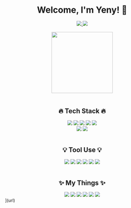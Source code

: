 <div align="center">
  <h1>Welcome, I'm Yeny! 👋</h1>
  <a href="https://www.google.com" target="_blank">
  <img src="https://img.shields.io/badge/Contact-Naver-03C75A?style=flat-square&"/>
  </a>
    <img src="https://img.shields.io/badge/Blog-Tistory-E34F26?style=flat-square&"/>
  
 
  <br>
  <br>
  
  <img src="이미지주소.png" width="200" height="200"/>

  <br>
  <br>
 
  <h2>🔥 Tech Stack 🔥</h2>
  <img src="https://img.shields.io/badge/HTML-E34F26?style=flat-square&logo=HTML5&logoColor=white"/>
  <img src="https://img.shields.io/badge/CSS3-1572B6?style=flat-square&logo=CSS3&logoColor=white"/>
  <img src="https://img.shields.io/badge/JavaScript-F7DF1E?style=flat-square&logo=JavaScript&logoColor=white"/>
  <img src="https://img.shields.io/badge/jQuery-0769AD?style=flat-square&logo=jQuery&logoColor=white"/>
  <img src="https://img.shields.io/badge/Bootstrap-7952B3?style=flat-square&logo=Bootstrap&logoColor=white"/>
  <br>
  <img src="https://img.shields.io/badge/Adobe Illustrator-FF9A00?style=flat-square&logo=AdobeIllustrator&logoColor=white"/>
  <img src="https://img.shields.io/badge/Adobe Photoshop-31A8FF?style=flat-square&logo=AdobePhotoshop&logoColor=white"/>

  <br>
  <br>
  
  <h2>💡 Tool Use 💡</h2>
  <img src="https://img.shields.io/badge/VS Code-007ACC?style=flat-square&logo=VisualStudioCode&logoColor=white"/>
  <img src="https://img.shields.io/badge/Atom-66595C?style=flat-square&logo=Atom&logoColor=white"/>
  <img src="https://img.shields.io/badge/Figma-F24E1E?style=flat-square&logo=Figma&logoColor=white"/>
  <img src="https://img.shields.io/badge/Adobe XD-FF61F6?style=flat-square&logo=AdobeXD&logoColor=white"/>
  <img src="https://img.shields.io/badge/GitHub-181717?style=flat-square&logo=GitHub&logoColor=white"/>
  <img src="https://img.shields.io/badge/Slack-4A154B?style=flat-square&logo=Slack&logoColor=white"/>

  <br>
  <br>
  
  <h2>✨ My Things ✨</h2>
  <img src="https://img.shields.io/badge/VS Code-007ACC?style=flat-square&logo=VisualStudioCode&logoColor=white"/>
  <img src="https://img.shields.io/badge/Atom-66595C?style=flat-square&logo=Atom&logoColor=white"/>
  <img src="https://img.shields.io/badge/Figma-F24E1E?style=flat-square&logo=Figma&logoColor=white"/>
  <img src="https://img.shields.io/badge/Adobe XD-FF61F6?style=flat-square&logo=AdobeXD&logoColor=white"/>
  <img src="https://img.shields.io/badge/GitHub-181717?style=flat-square&logo=GitHub&logoColor=white"/>
  <img src="https://img.shields.io/badge/Slack-4A154B?style=flat-square&logo=Slack&logoColor=white"/>
</div>





<!--
**kim-yeny/kim-yeny** is a ✨ _special_ ✨ repository because its `README.md` (this file) appears on your GitHub profile.

Here are some ideas to get you started:

- 🔭 I’m currently working on ...
- 🌱 I’m currently learning ...
- 👯 I’m looking to collaborate on ...
- 🤔 I’m looking for help with ...
- 💬 Ask me about ...
- 📫 How to reach me: ...
- 😄 Pronouns: ...
- ⚡ Fun fact: ...
-->](url)

